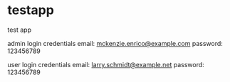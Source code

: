 # testapp
test app

admin login credentials
email: mckenzie.enrico@example.com
password: 123456789

user login credentials
email: larry.schmidt@example.net
password: 123456789
